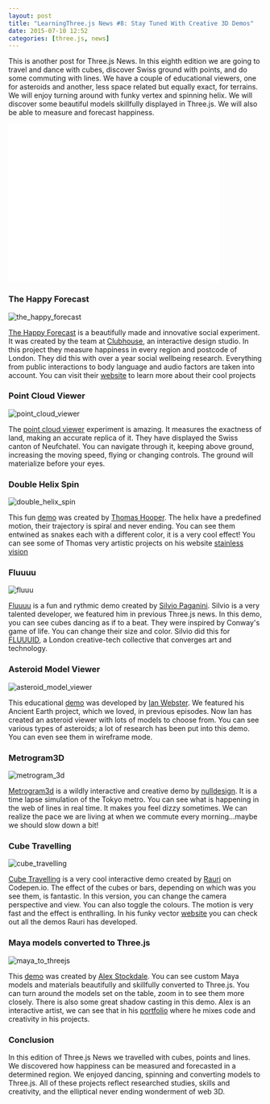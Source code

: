 ```yaml
---
layout: post
title: "LearningThree.js News #8: Stay Tuned With Creative 3D Demos"
date: 2015-07-10 12:52
categories: [three.js, news]
---
```


This is another post for Three.js News. In this eighth edition we are going to travel and dance with cubes, discover Swiss ground with points, and do some commuting with lines. We have a couple of educational viewers, one for asteroids and another, less space related but equally exact, for terrains. We will enjoy turning around with funky vertex and spinning helix. We will discover some beautiful models skillfully displayed in Three.js. We will also be able to measure and forecast happiness.  

<iframe width="420" height="315" src="//www.youtube.com/embed/5vPtKBlyQsA" frameborder="0" allowfullscreen></iframe>

<!-- more -->

### The Happy Forecast 
![the_happy_forecast](/data/2015-07-10-learningthree-dot-js-news-number-8-stay-tuned-with-creative-3d-demos/screenshots/the_happy_forecast.jpg)

[The Happy Forecast](http://www.thehappyforecast.com/?utm_content=bufferdcbd0&utm_medium=social&utm_source=twitter.com&utm_campaign=buffer) is a beautifully made and innovative social experiment. It was created by the team at [Clubhouse](https://twitter.com/weareclubhouse), an interactive design studio. In this project they measure happiness in every region and postcode of London. They did this with over a year social wellbeing research. Everything from public interactions to body language and audio factors are taken into account. You can visit their [website](http://weareclubhouse.com/) to learn more about their cool projects 

### Point Cloud Viewer 
![point_cloud_viewer](/data/2015-07-10-learningthree-dot-js-news-number-8-stay-tuned-with-creative-3d-demos/screenshots/point_cloud_viewer.jpg)

The [point cloud viewer](http://sitn.ne.ch/lidar/) experiment is amazing. It  measures the exactness of land, making an accurate replica of it. They have displayed the Swiss canton of Neufchatel. You can navigate through it, keeping above ground, increasing the moving speed, flying or changing controls. The ground will materialize before your eyes. 

### Double Helix Spin 
![double_helix_spin](/data/2015-07-10-learningthree-dot-js-news-number-8-stay-tuned-with-creative-3d-demos/screenshots/double_helix_spin.jpg)

This fun [demo](http://codepen.io/tdhooper/pen/NqyQQe) was created by [Thomas Hooper](https://twitter.com/tdhooper). The helix have a predefined motion, their trajectory is spiral and never ending. You can see them entwined as snakes each with a different color, it is a very cool effect! You can see some of Thomas very artistic projects on his website [stainless vision](http://www.stainlessvision.com/)

### Fluuuu
![fluuu](/data/2015-07-10-learningthree-dot-js-news-number-8-stay-tuned-with-creative-3d-demos/screenshots/fluuu.jpg)

[Fluuuu](http://labs.fluuu.id/iso2/) is a fun and rythmic demo created by [Silvio Paganini](https://twitter.com/silviopaganini). Silvio is a very talented developer, we featured him in previous Three.js news. In this demo, you can see cubes dancing as if to a beat. They were inspired by Conway's game of life. You can change their size and color. Silvio did this for [FLUUUID](http://fluuu.id/), a London creative-tech collective that converges art and technology. 

### Asteroid Model Viewer 
![asteroid_model_viewer](/data/2015-07-10-learningthree-dot-js-news-number-8-stay-tuned-with-creative-3d-demos/screenshots/asteroid_model_viewer.jpg)

This educational [demo](https://www.chromeexperiments.com/experiment/asteroid-viewer) was developed by [Ian Webster](https://twitter.com/iwebst). We featured his Ancient Earth project, which we loved, in previous episodes. Now Ian has created an asteroid viewer with lots of models to choose from. You can see various types of asteroids; a lot of research has been put into this demo. You can even see them in wireframe mode.

### Metrogram3D
![metrogram_3d](/data/2015-07-10-learningthree-dot-js-news-number-8-stay-tuned-with-creative-3d-demos/screenshots/metrogram_3d.jpg)

[Metrogram3d](https://www.chromeexperiments.com/experiment/metrogram3d) is a wildly interactive and creative demo by [nulldesign](https://twitter.com/nulldesign). It is a time lapse simulation of the Tokyo metro. You can see what is happening in the web of lines in real time. It makes you feel dizzy sometimes. We can realize the pace we are living at when we commute every morning...maybe we should slow down a bit! 

### Cube Travelling 
![cube_travelling](/data/2015-07-10-learningthree-dot-js-news-number-8-stay-tuned-with-creative-3d-demos/screenshots/cube_travelling.jpg)

[Cube Travelling](http://codepen.io/raurir/full/IAtie/) is a very cool interactive demo created by [Rauri]( https://twitter.com/raurir) on Codepen.io. The effect of the cubes or bars, depending on which was you see them, is fantastic. In this version, you can change the camera perspective and view. You can also toggle the colours. The motion is very fast and the effect is enthralling. In his funky vector [website](http://www.funkyvector.com/javascript/#) you can check out all the demos Rauri has developed. 

### Maya models converted to Three.js 
![maya_to_threejs](/data/2015-07-10-learningthree-dot-js-news-number-8-stay-tuned-with-creative-3d-demos/screenshots/maya_to_threejs.jpg)

This [demo](https://alexstockdale.com/3D/) was created by [Alex Stockdale](https://twitter.com/ALIXPLOX). You can see custom Maya models and materials beautifully and skillfully converted to Three.js. You can turn around the models set on the table, zoom in to see them more closely. There is also some great shadow casting in this demo. Alex is an interactive artist, we can see that in his [portfolio](https://alexstockdale.com/) where he mixes code and creativity in his projects. 

### Conclusion 
In this edition of Three.js News we travelled with cubes, points and lines. We discovered how happiness can be measured and forecasted in a determined region. We enjoyed dancing, spinning and converting models to Three.js. All of these projects reflect researched studies, skills and creativity, and the elliptical never ending wonderment of web 3D. 
